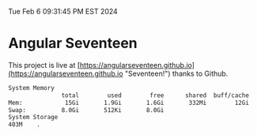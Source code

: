 Tue Feb  6 09:31:45 PM EST 2024

# Angular Seventeen


This project is live at [https://angularseventeen.github.io](https://angularseventeen.github.io "Seventeen!") thanks to Github.

```bash
System Memory
               total        used        free      shared  buff/cache   available
Mem:            15Gi       1.9Gi       1.6Gi       332Mi        12Gi        13Gi
Swap:          8.0Gi       512Ki       8.0Gi
System Storage
403M	.
```
